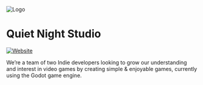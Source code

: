 ![Logo](https://www.quietnightstudio.com/img/logo_circle_hue001ce9f6f92103d1e55e98827495cf7_84879_288x288_fill_box_smart1_3.png)


# Quiet Night Studio
[![Website](https://img.shields.io/website?url=https%3A%2F%2Fquietnightstudio.com)](https://quietnightstudio.com)

We’re a team of two Indie developers looking to grow our understanding and interest in video games by creating simple & enjoyable games, currently using the Godot game engine.

